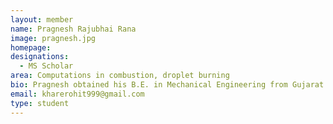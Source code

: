 ```yaml
---
layout: member
name: Pragnesh Rajubhai Rana 
image: pragnesh.jpg
homepage: 
designations: 
  - MS Scholar
area: Computations in combustion, droplet burning
bio: Pragnesh obtained his B.E. in Mechanical Engineering from Gujarat Technological University in 2016. He is currently pursuing his Masters (interdisciplinary) at IIT Madras. His research topic focuses on simulation of droplet combustion with accurate chemical kinetics.
email: kharerohit999@gmail.com 
type: student
---
```


